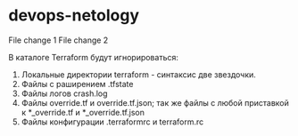 # devops-netology

File change 1
File change 2

В каталоге Terraform будут игнорироваться:
1. Локальные директории terraform - синтаксис две звездочки.
2. Файлы с раширением .tfstate
3. Файлы логов crash.log
4. Файлы override.tf и override.tf.json; так же файлы с любой приставкой к *_override.tf и *_override.tf.json
5. Файлы конфигурации .terraformrc и terraform.rc